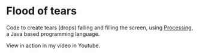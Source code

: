 # Flood of tears

Code to create tears (drops) falling and filling the screen, using [Processing](https://processing.org/), a Java based programming language.

View in action in my video in Youtube.
